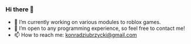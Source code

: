 ### Hi there 👋

- 🔭 I’m currently working on various modules to roblox games.
- 👯 I’m open to any programming experience, so feel free to contact me!
- 📫 How to reach me: konradziubrzycki@gmail.com
